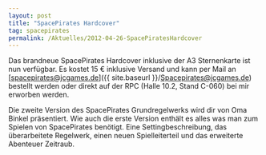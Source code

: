 ```yaml
---
layout: post
title: "SpacePirates Hardcover"
tag: spacepirates
permalink: /Aktuelles/2012-04-26-SpacePiratesHardcover
---
```




Das brandneue SpacePirates Hardcover inklusive der A3 Sternenkarte ist nun verfügbar. Es kostet 15 &euro; inklusive Versand und kann per Mail an [spacepirates@jcgames.de]({{ site.baseurl }}/Spacepirates@jcgames.de) bestellt werden oder direkt auf der RPC (Halle 10.2, Stand C-060) bei mir erworben werden.

Die zweite Version des SpacePirates Grundregelwerks wird dir von Oma Binkel präsentiert. Wie auch die erste Version enthält es alles was man zum Spielen von SpacePirates benötigt. Eine Settingbeschreibung, das überarbeitete Regelwerk, einen neuen Spielleiterteil und das erweiterte Abenteuer Zeitraub.


